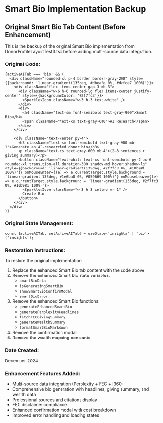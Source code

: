 # Smart Bio Implementation Backup

## Original Smart Bio Tab Content (Before Enhancement)

This is the backup of the original Smart Bio implementation from DonorProfileLayoutTest3.tsx before adding multi-source data integration.

### Original Code:

```tsx
{activeAITab === 'bio' && (
  <div className="rounded-xl p-4 border border-gray-200" style={{background: 'linear-gradient(135deg, #dbeafe 0%, #dcfce7 100%)'}}>
    <div className="flex items-center gap-3 mb-3">
      <div className="w-6 h-6 rounded-lg flex items-center justify-center" style={{backgroundColor: '#2f7fc3'}}>
        <SparklesIcon className="w-3 h-3 text-white" />
      </div>
      <div>
        <h4 className="text-sm font-semibold text-gray-900">Smart Bio</h4>
        <span className="text-xs text-gray-600">AI Research</span>
      </div>
    </div>

    <div className="text-center py-4">
      <h3 className="text-sm font-semibold text-gray-900 mb-1">Generate an AI-researched donor bio</h3>
      <p className="text-xs text-gray-600 mb-4">(2–3 sentences + giving summary)</p>
      <button className="text-white text-xs font-semibold py-2 px-6 rounded-xl transition-all duration-300 shadow-md hover:shadow-lg" style={{background: 'linear-gradient(135deg, #2f7fc3 0%, #10b981 100%)'}} onMouseEnter={(e) => e.currentTarget.style.background = 'linear-gradient(135deg, #1e6ba8 0%, #059669 100%)'} onMouseLeave={(e) => e.currentTarget.style.background = 'linear-gradient(135deg, #2f7fc3 0%, #10b981 100%)'}>
        <SparklesIcon className="w-3 h-3 inline mr-1" />
        Create Bio
      </button>
    </div>
  </div>
)}
```

### Original State Management:

```tsx
const [activeAITab, setActiveAITab] = useState<'insights' | 'bio'>('insights');
```

### Restoration Instructions:

To restore the original implementation:

1. Replace the enhanced Smart Bio tab content with the code above
2. Remove the enhanced Smart Bio state variables:
   - `smartBioData`
   - `isGeneratingSmartBio` 
   - `showSmartBioConfirmModal`
   - `smartBioError`
3. Remove the enhanced Smart Bio functions:
   - `generateEnhancedSmartBio`
   - `generatePerplexityHeadlines`
   - `fetchFECGivingSummary`
   - `generateWealthSummary`
   - `formatSmartBioMarkdown`
4. Remove the confirmation modal
5. Remove the wealth mapping constants

### Date Created: 
December 2024

### Enhancement Features Added:
- Multi-source data integration (Perplexity + FEC + i360)
- Comprehensive bio generation with headlines, giving summary, and wealth data
- Professional sources and citations display
- FEC disclaimer compliance
- Enhanced confirmation modal with cost breakdown
- Improved error handling and loading states
